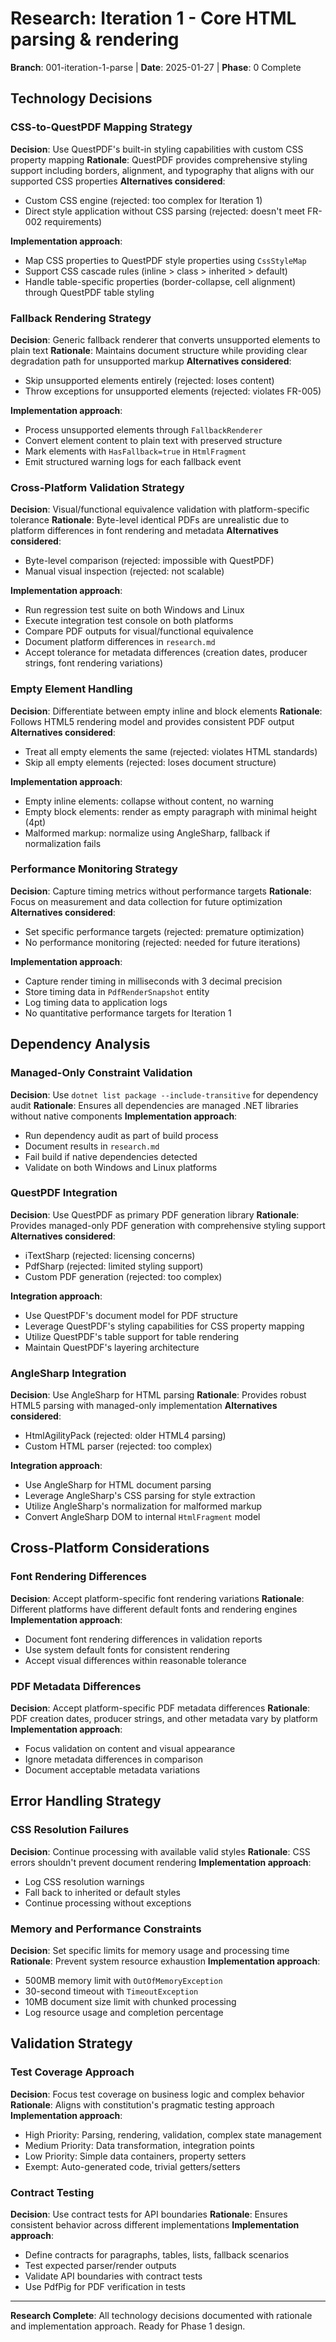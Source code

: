 # Research: Iteration 1 - Core HTML parsing & rendering

**Branch**: 001-iteration-1-parse | **Date**: 2025-01-27 | **Phase**: 0 Complete

## Technology Decisions

### CSS-to-QuestPDF Mapping Strategy

**Decision**: Use QuestPDF's built-in styling capabilities with custom CSS property mapping
**Rationale**: QuestPDF provides comprehensive styling support including borders, alignment, and typography that aligns with our supported CSS properties
**Alternatives considered**: 
- Custom CSS engine (rejected: too complex for Iteration 1)
- Direct style application without CSS parsing (rejected: doesn't meet FR-002 requirements)

**Implementation approach**:
- Map CSS properties to QuestPDF style properties using `CssStyleMap`
- Support CSS cascade rules (inline > class > inherited > default)
- Handle table-specific properties (border-collapse, cell alignment) through QuestPDF table styling

### Fallback Rendering Strategy

**Decision**: Generic fallback renderer that converts unsupported elements to plain text
**Rationale**: Maintains document structure while providing clear degradation path for unsupported markup
**Alternatives considered**:
- Skip unsupported elements entirely (rejected: loses content)
- Throw exceptions for unsupported elements (rejected: violates FR-005)

**Implementation approach**:
- Process unsupported elements through `FallbackRenderer`
- Convert element content to plain text with preserved structure
- Mark elements with `HasFallback=true` in `HtmlFragment`
- Emit structured warning logs for each fallback event

### Cross-Platform Validation Strategy

**Decision**: Visual/functional equivalence validation with platform-specific tolerance
**Rationale**: Byte-level identical PDFs are unrealistic due to platform differences in font rendering and metadata
**Alternatives considered**:
- Byte-level comparison (rejected: impossible with QuestPDF)
- Manual visual inspection (rejected: not scalable)

**Implementation approach**:
- Run regression test suite on both Windows and Linux
- Execute integration test console on both platforms
- Compare PDF outputs for visual/functional equivalence
- Document platform differences in `research.md`
- Accept tolerance for metadata differences (creation dates, producer strings, font rendering variations)

### Empty Element Handling

**Decision**: Differentiate between empty inline and block elements
**Rationale**: Follows HTML5 rendering model and provides consistent PDF output
**Alternatives considered**:
- Treat all empty elements the same (rejected: violates HTML standards)
- Skip all empty elements (rejected: loses document structure)

**Implementation approach**:
- Empty inline elements: collapse without content, no warning
- Empty block elements: render as empty paragraph with minimal height (4pt)
- Malformed markup: normalize using AngleSharp, fallback if normalization fails

### Performance Monitoring Strategy

**Decision**: Capture timing metrics without performance targets
**Rationale**: Focus on measurement and data collection for future optimization
**Alternatives considered**:
- Set specific performance targets (rejected: premature optimization)
- No performance monitoring (rejected: needed for future iterations)

**Implementation approach**:
- Capture render timing in milliseconds with 3 decimal precision
- Store timing data in `PdfRenderSnapshot` entity
- Log timing data to application logs
- No quantitative performance targets for Iteration 1

## Dependency Analysis

### Managed-Only Constraint Validation

**Decision**: Use `dotnet list package --include-transitive` for dependency audit
**Rationale**: Ensures all dependencies are managed .NET libraries without native components
**Implementation approach**:
- Run dependency audit as part of build process
- Document results in `research.md`
- Fail build if native dependencies detected
- Validate on both Windows and Linux platforms

### QuestPDF Integration

**Decision**: Use QuestPDF as primary PDF generation library
**Rationale**: Provides managed-only PDF generation with comprehensive styling support
**Alternatives considered**:
- iTextSharp (rejected: licensing concerns)
- PdfSharp (rejected: limited styling support)
- Custom PDF generation (rejected: too complex)

**Integration approach**:
- Use QuestPDF's document model for PDF structure
- Leverage QuestPDF's styling capabilities for CSS property mapping
- Utilize QuestPDF's table support for table rendering
- Maintain QuestPDF's layering architecture

### AngleSharp Integration

**Decision**: Use AngleSharp for HTML parsing
**Rationale**: Provides robust HTML5 parsing with managed-only implementation
**Alternatives considered**:
- HtmlAgilityPack (rejected: older HTML4 parsing)
- Custom HTML parser (rejected: too complex)

**Integration approach**:
- Use AngleSharp for HTML document parsing
- Leverage AngleSharp's CSS parsing for style extraction
- Utilize AngleSharp's normalization for malformed markup
- Convert AngleSharp DOM to internal `HtmlFragment` model

## Cross-Platform Considerations

### Font Rendering Differences

**Decision**: Accept platform-specific font rendering variations
**Rationale**: Different platforms have different default fonts and rendering engines
**Implementation approach**:
- Document font rendering differences in validation reports
- Use system default fonts for consistent rendering
- Accept visual differences within reasonable tolerance

### PDF Metadata Differences

**Decision**: Accept platform-specific PDF metadata differences
**Rationale**: PDF creation dates, producer strings, and other metadata vary by platform
**Implementation approach**:
- Focus validation on content and visual appearance
- Ignore metadata differences in comparison
- Document acceptable metadata variations

## Error Handling Strategy

### CSS Resolution Failures

**Decision**: Continue processing with available valid styles
**Rationale**: CSS errors shouldn't prevent document rendering
**Implementation approach**:
- Log CSS resolution warnings
- Fall back to inherited or default styles
- Continue processing without exceptions

### Memory and Performance Constraints

**Decision**: Set specific limits for memory usage and processing time
**Rationale**: Prevent system resource exhaustion
**Implementation approach**:
- 500MB memory limit with `OutOfMemoryException`
- 30-second timeout with `TimeoutException`
- 10MB document size limit with chunked processing
- Log resource usage and completion percentage

## Validation Strategy

### Test Coverage Approach

**Decision**: Focus test coverage on business logic and complex behavior
**Rationale**: Aligns with constitution's pragmatic testing approach
**Implementation approach**:
- High Priority: Parsing, rendering, validation, complex state management
- Medium Priority: Data transformation, integration points
- Low Priority: Simple data containers, property setters
- Exempt: Auto-generated code, trivial getters/setters

### Contract Testing

**Decision**: Use contract tests for API boundaries
**Rationale**: Ensures consistent behavior across different implementations
**Implementation approach**:
- Define contracts for paragraphs, tables, lists, fallback scenarios
- Test expected parser/render outputs
- Validate API boundaries with contract tests
- Use PdfPig for PDF verification in tests

---

**Research Complete**: All technology decisions documented with rationale and implementation approach. Ready for Phase 1 design.